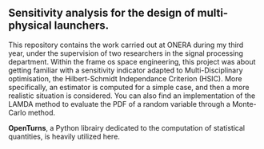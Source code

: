 ## Sensitivity analysis for the design of multi-physical launchers.

This repository contains the work carried out at ONERA during my third year, under the supervision of two researchers in the signal processing
department. Within the frame os space engineering, this project was about getting familiar with a sensitivity indicator adapted to Multi-Disciplinary optimisation,
the Hilbert-Schmidt Independance Criterion (HSIC). More specifically, an estimator is computed for a simple case, and then a more realistic situation is considered.
You can also find an implementation of the LAMDA method to evaluate the PDF of a random variable through a Monte-Carlo method.

**OpenTurns**, a Python librairy dedicated to the computation of statistical quantities, is heavily utilized here.